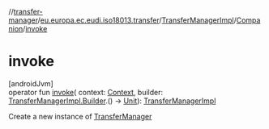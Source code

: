 //[transfer-manager](../../../../index.md)/[eu.europa.ec.eudi.iso18013.transfer](../../index.md)/[TransferManagerImpl](../index.md)/[Companion](index.md)/[invoke](invoke.md)

# invoke

[androidJvm]\
operator fun [invoke](invoke.md)(
context: [Context](https://developer.android.com/reference/kotlin/android/content/Context.html),
builder: [TransferManagerImpl.Builder](../-builder/index.md).()
-&gt; [Unit](https://kotlinlang.org/api/latest/jvm/stdlib/kotlin/-unit/index.html)): [TransferManagerImpl](../index.md)

Create a new instance of [TransferManager](../../-transfer-manager/index.md)
